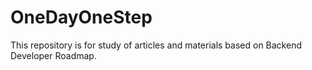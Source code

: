 # OneDayOneStep
This repository is for study of articles and materials based on Backend Developer Roadmap.
